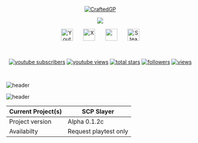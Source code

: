 <p align="center">
  <a href="https://github.com/craftedgp">
    <img src="https://i.imgur.com/Ml4ZtId.png" alt="CraftedGP" /></a>
</p>

<p align="center">
  <!-- Typing SVG by DenverCoder1 - https://github.com/DenverCoder1/readme-typing-svg -->
  <a href="https://github.com/DenverCoder1/readme-typing-svg">
    <img src="https://readme-typing-svg.demolab.com/?lines=Expert%20Python%20developer;Beginner%20in%20JavaScript%20and%20C%23;Wannabe%20GameDev;Creating%20games%20in%20Python%20and%20C#;Using%20Unity%20and%20Ursina%20Engine&font=Fira%20Code&center=true&width=440&height=45&color=e3e3e3&vCenter=true&pause=1000&size=22" /></a>
</p>

<!-- Social icons section -->
<p align="center">
  <a href="https://www.youtube.com/@craftedgp"><img width="32px" alt="Youtube" title="Youtube" src="https://i.imgur.com/qiXu7b2.png"/></a>
  &#8287;&#8287;&#8287;&#8287;&#8287;
  <a href="https://x.com/craftedgp"><img width="32px" alt="X" title="X" src="https://i.imgur.com/AixJgnm.png"/></a>
  &#8287;&#8287;&#8287;&#8287;&#8287;
  <a href="https://discord.gg/8G9neE9VR2" alt="Discord" title="Sinister Community server"><img width="32px" src="https://i.imgur.com/OViZO8J.png"/></a>
  &#8287;&#8287;&#8287;&#8287;&#8287;
  <a href="https://steamcommunity.com/id/craftedgp/"><img width="32px" alt="Steam profile" title="craftedgp's Steam profile" src="https://i.imgur.com/yJus6pQ.png"/></a>
</p>

<br/>

<!-- Social badges section -->
<!-- Badges with custom icons - https://github.com/DenverCoder1/custom-icon-badges -->
<!-- View counter - https://github.com/DenverCoder1/Simple-View-Counter -->
<p align="center">
  <a href="https://www.youtube.com/channel/UCT6zskKqkNAo_f_ABHdgd1Q?sub_confirmation=1">
    <img alt="youtube subscribers" title="Subscribe to my YouTube channel" src="https://freshidea.com/jonah/app/youtube-stats-badges/subscribers-badge.php"/></a>
  <a href="https://www.youtube.com/channel/UCT6zskKqkNAo_f_ABHdgd1Q">
    <img alt="youtube views" title="YouTube views" src="https://freshidea.com/jonah/app/youtube-stats-badges/view-count-badge.php"/></a> 
  <a href="https://github.com/craftedgp?tab=repositories&sort=stargazers">
    <img alt="total stars" title="Total stars on GitHub" src="https://custom-icon-badges.demolab.com/github/stars/craftedgp?color=55960c&style=for-the-badge&labelColor=488207&logo=star"/></a>
  <a href="https://github.com/craftedgp?tab=followers">
    <img alt="followers" title="Follow me on Github" src="https://custom-icon-badges.demolab.com/github/followers/craftedgp?color=236ad3&labelColor=1155ba&style=for-the-badge&logo=person-add&label=Follow&logoColor=white"/></a>
  <a href="https://github.com/craftedgp">
    <img alt="views" title="GitHub profile views" src="https://komarev.com/ghpvc/?username=craftedgp&color=236ad3&labelColor=1155ba&style=for-the-badge&logo=followers&label=Profile+Views&logoColor=white"/></a>
</p>

<br/>

![header](https://capsule-render.vercel.app/api?type=rect&color=gradient&height=10)

![header](https://capsule-render.vercel.app/api?type=waving&color=808080&text=Up+coming+games&fontColor=ffffff)


| Current Project(s) | SCP Slayer |
| ------------- | ------------- | 
| Project version  | Alpha 0.1.2c  |
| Availabilty  | Request playtest only | 
